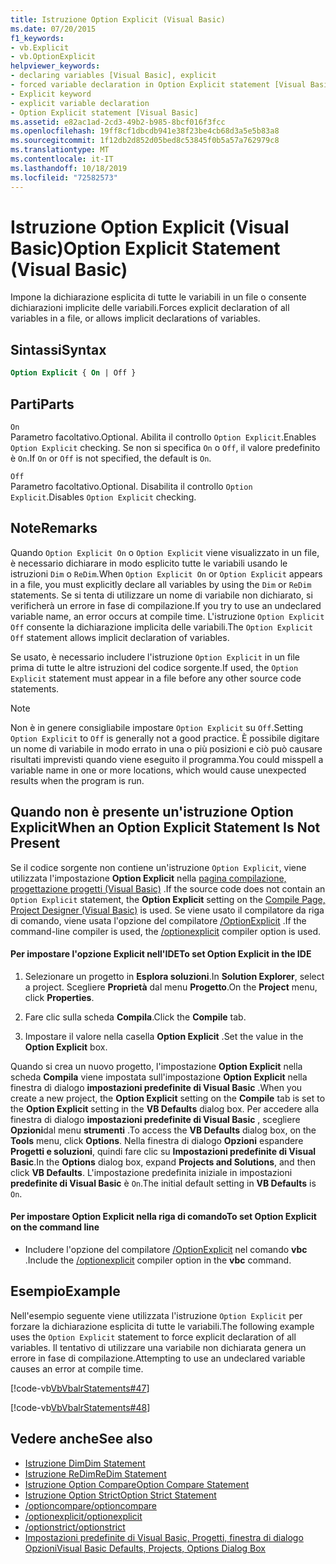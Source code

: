 ```yaml
---
title: Istruzione Option Explicit (Visual Basic)
ms.date: 07/20/2015
f1_keywords:
- vb.Explicit
- vb.OptionExplicit
helpviewer_keywords:
- declaring variables [Visual Basic], explicit
- forced variable declaration in Option Explicit statement [Visual Basic]
- Explicit keyword
- explicit variable declaration
- Option Explicit statement [Visual Basic]
ms.assetid: e82ac1ad-2cd3-49b2-b985-8bcf016f3fcc
ms.openlocfilehash: 19ff8cf1dbcdb941e38f23be4cb68d3a5e5b83a8
ms.sourcegitcommit: 1f12db2d852d05bed8c53845f0b5a57a762979c8
ms.translationtype: MT
ms.contentlocale: it-IT
ms.lasthandoff: 10/18/2019
ms.locfileid: "72582573"
---
```

# <a name="option-explicit-statement-visual-basic"></a><span data-ttu-id="c730c-102">Istruzione Option Explicit (Visual Basic)</span><span class="sxs-lookup"><span data-stu-id="c730c-102">Option Explicit Statement (Visual Basic)</span></span>
<span data-ttu-id="c730c-103">Impone la dichiarazione esplicita di tutte le variabili in un file o consente dichiarazioni implicite delle variabili.</span><span class="sxs-lookup"><span data-stu-id="c730c-103">Forces explicit declaration of all variables in a file, or allows implicit declarations of variables.</span></span>  
  
## <a name="syntax"></a><span data-ttu-id="c730c-104">Sintassi</span><span class="sxs-lookup"><span data-stu-id="c730c-104">Syntax</span></span>  
  
```vb  
Option Explicit { On | Off }  
```  
  
## <a name="parts"></a><span data-ttu-id="c730c-105">Parti</span><span class="sxs-lookup"><span data-stu-id="c730c-105">Parts</span></span>  
 `On`  
 <span data-ttu-id="c730c-106">Parametro facoltativo.</span><span class="sxs-lookup"><span data-stu-id="c730c-106">Optional.</span></span> <span data-ttu-id="c730c-107">Abilita il controllo `Option Explicit`.</span><span class="sxs-lookup"><span data-stu-id="c730c-107">Enables `Option Explicit` checking.</span></span> <span data-ttu-id="c730c-108">Se non si specifica `On` o `Off`, il valore predefinito è `On`.</span><span class="sxs-lookup"><span data-stu-id="c730c-108">If `On` or `Off` is not specified, the default is `On`.</span></span>  
  
 `Off`  
 <span data-ttu-id="c730c-109">Parametro facoltativo.</span><span class="sxs-lookup"><span data-stu-id="c730c-109">Optional.</span></span> <span data-ttu-id="c730c-110">Disabilita il controllo `Option Explicit`.</span><span class="sxs-lookup"><span data-stu-id="c730c-110">Disables `Option Explicit` checking.</span></span>  
  
## <a name="remarks"></a><span data-ttu-id="c730c-111">Note</span><span class="sxs-lookup"><span data-stu-id="c730c-111">Remarks</span></span>  
 <span data-ttu-id="c730c-112">Quando `Option Explicit On` o `Option Explicit` viene visualizzato in un file, è necessario dichiarare in modo esplicito tutte le variabili usando le istruzioni `Dim` o `ReDim`.</span><span class="sxs-lookup"><span data-stu-id="c730c-112">When `Option Explicit On` or `Option Explicit` appears in a file, you must explicitly declare all variables by using the `Dim` or `ReDim` statements.</span></span> <span data-ttu-id="c730c-113">Se si tenta di utilizzare un nome di variabile non dichiarato, si verificherà un errore in fase di compilazione.</span><span class="sxs-lookup"><span data-stu-id="c730c-113">If you try to use an undeclared variable name, an error occurs at compile time.</span></span> <span data-ttu-id="c730c-114">L'istruzione `Option Explicit Off` consente la dichiarazione implicita delle variabili.</span><span class="sxs-lookup"><span data-stu-id="c730c-114">The `Option Explicit Off` statement allows implicit declaration of variables.</span></span>  
  
 <span data-ttu-id="c730c-115">Se usato, è necessario includere l'istruzione `Option Explicit` in un file prima di tutte le altre istruzioni del codice sorgente.</span><span class="sxs-lookup"><span data-stu-id="c730c-115">If used, the `Option Explicit` statement must appear in a file before any other source code statements.</span></span>  
  
> [!NOTE]
> <span data-ttu-id="c730c-116">Non è in genere consigliabile impostare `Option Explicit` su `Off`.</span><span class="sxs-lookup"><span data-stu-id="c730c-116">Setting `Option Explicit` to `Off` is generally not a good practice.</span></span> <span data-ttu-id="c730c-117">È possibile digitare un nome di variabile in modo errato in una o più posizioni e ciò può causare risultati imprevisti quando viene eseguito il programma.</span><span class="sxs-lookup"><span data-stu-id="c730c-117">You could misspell a variable name in one or more locations, which would cause unexpected results when the program is run.</span></span>  
  
## <a name="when-an-option-explicit-statement-is-not-present"></a><span data-ttu-id="c730c-118">Quando non è presente un'istruzione Option Explicit</span><span class="sxs-lookup"><span data-stu-id="c730c-118">When an Option Explicit Statement Is Not Present</span></span>  
 <span data-ttu-id="c730c-119">Se il codice sorgente non contiene un'istruzione `Option Explicit`, viene utilizzata l'impostazione **Option Explicit** nella [pagina compilazione, progettazione progetti (Visual Basic)](/visualstudio/ide/reference/compile-page-project-designer-visual-basic) .</span><span class="sxs-lookup"><span data-stu-id="c730c-119">If the source code does not contain an `Option Explicit` statement, the **Option Explicit** setting on the [Compile Page, Project Designer (Visual Basic)](/visualstudio/ide/reference/compile-page-project-designer-visual-basic) is used.</span></span> <span data-ttu-id="c730c-120">Se viene usato il compilatore da riga di comando, viene usata l'opzione del compilatore [/OptionExplicit](../../../visual-basic/reference/command-line-compiler/optionexplicit.md) .</span><span class="sxs-lookup"><span data-stu-id="c730c-120">If the command-line compiler is used, the [/optionexplicit](../../../visual-basic/reference/command-line-compiler/optionexplicit.md) compiler option is used.</span></span>  
  
#### <a name="to-set-option-explicit-in-the-ide"></a><span data-ttu-id="c730c-121">Per impostare l'opzione Explicit nell'IDE</span><span class="sxs-lookup"><span data-stu-id="c730c-121">To set Option Explicit in the IDE</span></span>  
  
1. <span data-ttu-id="c730c-122">Selezionare un progetto in **Esplora soluzioni**.</span><span class="sxs-lookup"><span data-stu-id="c730c-122">In **Solution Explorer**, select a project.</span></span> <span data-ttu-id="c730c-123">Scegliere **Proprietà** dal menu **Progetto**.</span><span class="sxs-lookup"><span data-stu-id="c730c-123">On the **Project** menu, click **Properties**.</span></span>  
  
2. <span data-ttu-id="c730c-124">Fare clic sulla scheda **Compila**.</span><span class="sxs-lookup"><span data-stu-id="c730c-124">Click the **Compile** tab.</span></span>  
  
3. <span data-ttu-id="c730c-125">Impostare il valore nella casella **Option Explicit** .</span><span class="sxs-lookup"><span data-stu-id="c730c-125">Set the value in the **Option Explicit** box.</span></span>  
  
 <span data-ttu-id="c730c-126">Quando si crea un nuovo progetto, l'impostazione **Option Explicit** nella scheda **Compila** viene impostata sull'impostazione **Option Explicit** nella finestra di dialogo **impostazioni predefinite di Visual Basic** .</span><span class="sxs-lookup"><span data-stu-id="c730c-126">When you create a new project, the **Option Explicit** setting on the **Compile** tab is set to the **Option Explicit** setting in the **VB Defaults** dialog box.</span></span> <span data-ttu-id="c730c-127">Per accedere alla finestra di dialogo **impostazioni predefinite di Visual Basic** , scegliere **Opzioni**dal menu **strumenti** .</span><span class="sxs-lookup"><span data-stu-id="c730c-127">To access the **VB Defaults** dialog box, on the **Tools** menu, click **Options**.</span></span> <span data-ttu-id="c730c-128">Nella finestra di dialogo **Opzioni** espandere **Progetti e soluzioni**, quindi fare clic su **Impostazioni predefinite di Visual Basic**.</span><span class="sxs-lookup"><span data-stu-id="c730c-128">In the **Options** dialog box, expand **Projects and Solutions**, and then click **VB Defaults**.</span></span> <span data-ttu-id="c730c-129">L'impostazione predefinita iniziale in impostazioni **predefinite di Visual Basic** è `On`.</span><span class="sxs-lookup"><span data-stu-id="c730c-129">The initial default setting in **VB Defaults** is `On`.</span></span>  
  
#### <a name="to-set-option-explicit-on-the-command-line"></a><span data-ttu-id="c730c-130">Per impostare Option Explicit nella riga di comando</span><span class="sxs-lookup"><span data-stu-id="c730c-130">To set Option Explicit on the command line</span></span>  
  
- <span data-ttu-id="c730c-131">Includere l'opzione del compilatore [/OptionExplicit](../../../visual-basic/reference/command-line-compiler/optionexplicit.md) nel comando **vbc** .</span><span class="sxs-lookup"><span data-stu-id="c730c-131">Include the [/optionexplicit](../../../visual-basic/reference/command-line-compiler/optionexplicit.md) compiler option in the **vbc** command.</span></span>  
  
## <a name="example"></a><span data-ttu-id="c730c-132">Esempio</span><span class="sxs-lookup"><span data-stu-id="c730c-132">Example</span></span>  
 <span data-ttu-id="c730c-133">Nell'esempio seguente viene utilizzata l'istruzione `Option Explicit` per forzare la dichiarazione esplicita di tutte le variabili.</span><span class="sxs-lookup"><span data-stu-id="c730c-133">The following example uses the `Option Explicit` statement to force explicit declaration of all variables.</span></span> <span data-ttu-id="c730c-134">Il tentativo di utilizzare una variabile non dichiarata genera un errore in fase di compilazione.</span><span class="sxs-lookup"><span data-stu-id="c730c-134">Attempting to use an undeclared variable causes an error at compile time.</span></span>  
  
 [!code-vb[VbVbalrStatements#47](~/samples/snippets/visualbasic/VS_Snippets_VBCSharp/VbVbalrStatements/VB/Class1.vb#47)]  
  
 [!code-vb[VbVbalrStatements#48](~/samples/snippets/visualbasic/VS_Snippets_VBCSharp/VbVbalrStatements/VB/Class2.vb#48)]  
  
## <a name="see-also"></a><span data-ttu-id="c730c-135">Vedere anche</span><span class="sxs-lookup"><span data-stu-id="c730c-135">See also</span></span>

- [<span data-ttu-id="c730c-136">Istruzione Dim</span><span class="sxs-lookup"><span data-stu-id="c730c-136">Dim Statement</span></span>](../../../visual-basic/language-reference/statements/dim-statement.md)
- [<span data-ttu-id="c730c-137">Istruzione ReDim</span><span class="sxs-lookup"><span data-stu-id="c730c-137">ReDim Statement</span></span>](../../../visual-basic/language-reference/statements/redim-statement.md)
- [<span data-ttu-id="c730c-138">Istruzione Option Compare</span><span class="sxs-lookup"><span data-stu-id="c730c-138">Option Compare Statement</span></span>](../../../visual-basic/language-reference/statements/option-compare-statement.md)
- [<span data-ttu-id="c730c-139">Istruzione Option Strict</span><span class="sxs-lookup"><span data-stu-id="c730c-139">Option Strict Statement</span></span>](../../../visual-basic/language-reference/statements/option-strict-statement.md)
- [<span data-ttu-id="c730c-140">/optioncompare</span><span class="sxs-lookup"><span data-stu-id="c730c-140">/optioncompare</span></span>](../../../visual-basic/reference/command-line-compiler/optioncompare.md)
- [<span data-ttu-id="c730c-141">/optionexplicit</span><span class="sxs-lookup"><span data-stu-id="c730c-141">/optionexplicit</span></span>](../../../visual-basic/reference/command-line-compiler/optionexplicit.md)
- [<span data-ttu-id="c730c-142">/optionstrict</span><span class="sxs-lookup"><span data-stu-id="c730c-142">/optionstrict</span></span>](../../../visual-basic/reference/command-line-compiler/optionstrict.md)
- [<span data-ttu-id="c730c-143">Impostazioni predefinite di Visual Basic, Progetti, finestra di dialogo Opzioni</span><span class="sxs-lookup"><span data-stu-id="c730c-143">Visual Basic Defaults, Projects, Options Dialog Box</span></span>](/visualstudio/ide/reference/visual-basic-defaults-projects-options-dialog-box)
